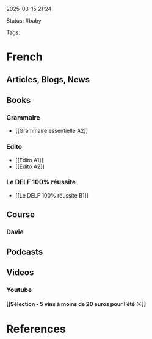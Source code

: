 2025-03-15 21:24

Status: #baby 

Tags:


# French

## Articles, Blogs, News

## Books

### Grammaire

-  [[Grammaire essentielle A2]]

### Edito

- [[Edito A1]]
- [[Edito A2]]

### Le DELF 100% réussite

- [[Le DELF 100% réussite B1]]

## Course

### Davie





## Podcasts


## Videos

### Youtube

#### [[Sélection - 5 vins à moins de 20 euros pour l’été ☀]]





# References